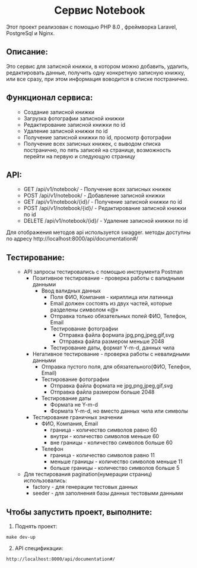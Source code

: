 <h1 align="center">Сервис Notebook</h1>
  <p> Этот проект реализован с помощью PHP 8.0 , фреймворка Laravel, PostgreSql и Nginx.
 <h2>Описание:</h2>
  <p> Это сервис для записной книжки, в котором можно добавить, удалить, редактировать данные, получить одну конкретную записную книжку, или все сразу, при этом информация воводится в списке постранично.</p>

<h2>Функционал сервиса:</h2>
<ul>

- Создание записной книжки
- Загрузка фотографии записной книжки
- Редактирование записной книжки по id
- Удаление записной книжки по id
- Получение записной книжки по id, просмотр фотографии
- Получение всех записных книжек, с выводом списка постранично, по пять записей на странице, возможность перейти на первую и следующую страницу

</ul>

<h2>API:</h2>
<ul>

- GET /api/v1/notebook/ - Получение всех записных книжек
- POST /api/v1/notebook/ - Добавление записной книжки
- GET /api/v1/notebook/{id}/ - Получение записной книжки по id
- POST /api/v1/notebook/{id}/ - Редактирование записной книжки по id
- DELETE /api/v1/notebook/{id}/ - Удаление записной книжки по id

</ul>
  
<p> Для отображения методов api используется swagger.
методы доступны по адресу http://localhost:8000/api/documentation#/</p>


<h2>Тестирование:</h2>
<ul>

- API запросы тестировались с помощью инструмента Postman
  - Позитивное тестирование - проверка работы с валидными данными
    - Ввод валидных данных
      - Поля ФИО, Компания - кириллица или латиница
      - Email должен состоять из двух частей, которые разделены символом «@»
      - Отправка только обязательных полей ФИО, Телефон, Email
      - Тестирование фотографии
        - Отправка файла формата jpg,png,jpeg,gif,svg
        - Отправка файла размером меньше 2048
      - Тестирование даты, формат Y-m-d, данных чила
  - Негативное тестирование - проверка работы с невалидными данными
    - Отправка пустого поля, для обязательного(ФИО, Телефон, Email)
    - Тестирование фотографии
      - Отправка файла формата не jpg,png,jpeg,gif,svg
      - Отправка файла размером больше 2048
    - Тестирование даты 
      - Формата не Y-m-d
      - Формата Y-m-d, но вместо данных чила или символы
  - Тестирование граничных значении
    - ФИО, Компания, Email
      - граница - количество символов равно 60
      - внутри - количество символов меньше 60
      - вне границы - количество символов больше 60
    - Телефон
      - граница - количество символов равно 11
      - меньше границы - количество символов меньше 11
      - больше границы - количество символов больше 5 
- Для тестирования pagination(нумерации страниц) использовались:
  - factory - для генерации тестовых данных
  - seeder - для заполнения базы данных тестовыми данными

</ul>

<h2>Чтобы запустить проект, выполните:</h2>

1. Поднять проект:

```make dev-up```

2. API спецификации:

```http://localhost:8000/api/documentation#/```

